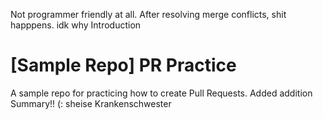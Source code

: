 Not programmer friendly at all. After resolving merge conflicts, shit happpens. idk why
Introduction
# [Sample Repo] PR Practice
A sample repo for practicing how to create Pull Requests. Added addition Summary!! (:
sheise
Krankenschwester
